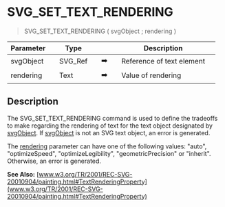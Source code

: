 <!-- SVG_SET_TEXT_RENDERING ( svgObject ; rendering )
 -> svgObject (Text)
 -> rendering (Text)-->
# SVG_SET_TEXT_RENDERING

> SVG_SET_TEXT_RENDERING ( svgObject ; rendering )

| Parameter |     | Type |     |     |     | Description |     |
| --- | --- | --- | --- | --- | --- | --- | --- |
| svgObject |     | SVG_Ref |     | ➡️ |     | Reference of text element |     |
| rendering |     | Text |     | ➡️ |     | Value of rendering |     |

## Description

The SVG_SET_TEXT_RENDERING command is used to define the tradeoffs to make regarding the rendering of text for the text object designated by [svgObject](# "Reference of text element"). If [svgObject](# "Reference of text element") is not an SVG text object, an error is generated.

The [rendering](# "Value of rendering") parameter can have one of the following values: "auto", "optimizeSpeed", "optimizeLegibility", "geometricPrecision" or "inherit". Otherwise, an error is generated.

**See Also:** [www.w3.org/TR/2001/REC-SVG-20010904/painting.html#TextRenderingProperty](www.w3.org/TR/2001/REC-SVG-20010904/painting.html#TextRenderingProperty)
